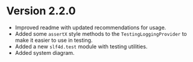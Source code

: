 # Version 2.2.0
- Improved readme with updated recommendations for usage.
- Added some `assertX` style methods to the `TestingLoggingProvider` to make it easier to use in testing.
- Added a new `slf4d.test` module with testing utilities.
- Added system diagram.

